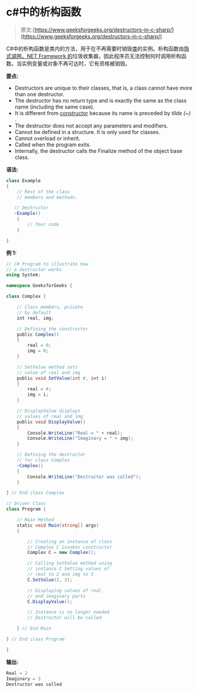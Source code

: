 # c#中的析构函数

> 原文:[https://www.geeksforgeeks.org/destructors-in-c-sharp/](https://www.geeksforgeeks.org/destructors-in-c-sharp/)

C#中的析构函数是类内的方法，用于在不再需要时销毁[类](https://www.geeksforgeeks.org/c-class-and-object/)的实例。析构函数由[隐式调用。NET Framework 的](https://www.geeksforgeeks.org/introduction-to-net-framework/)垃圾收集器，因此程序员无法控制何时调用析构函数。当实例变量或对象不再可达时，它有资格被销毁。

**要点:**

*   Destructors are unique to their classes, that is, a class cannot have more than one destructor.
*   The destructor has no return type and is exactly the same as the class name (including the same case).
*   It is different from [constructor](https://www.geeksforgeeks.org/c-sharp-constructors/) because its name is preceded by *tilde (~)* .
*   The destructor does not accept any parameters and modifiers.
*   Cannot be defined in a structure. It is only used for classes.
*   Cannot overload or inherit.
*   Called when the program exits.
*   Internally, the destructor calls the Finalize method of the object base class.

**语法:**

```cs
class Example
{ 
    // Rest of the class
    // members and methods.

   // Destructor
   ~Example()
    {
        // Your code
    }

} 

```

**例 1:**

```cs
// C# Program to illustrate how 
// a destructor works
using System;

namespace GeeksforGeeks {

class Complex {

    // Class members, private 
    // by default
    int real, img;

    // Defining the constructor
    public Complex()
    {
        real = 0;
        img = 0;
    }

    // SetValue method sets 
    // value of real and img
    public void SetValue(int r, int i)
    {
        real = r;
        img = i;
    }

    // DisplayValue displays 
    // values of real and img
    public void DisplayValue()
    {
        Console.WriteLine("Real = " + real);
        Console.WriteLine("Imaginary = " + img);
    }

    // Defining the destructor
    // for class Complex
    ~Complex()
    {
        Console.WriteLine("Destructor was called");
    }

} // End class Complex

// Driver Class
class Program {

    // Main Method
    static void Main(string[] args)
    {

        // Creating an instance of class 
        // Complex C invokes constructor
        Complex C = new Complex();

        // Calling SetValue method using
        // instance C Setting values of 
        // real to 2 and img to 3
        C.SetValue(2, 3);

        // Displaying values of real
        // and imaginary parts
        C.DisplayValue();

        // Instance is no longer needed
        // Destructor will be called

    } // End Main

} // End class Program

}
```

**输出:**

```cs
Real = 2
Imaginary = 3
Destructor was called

```
